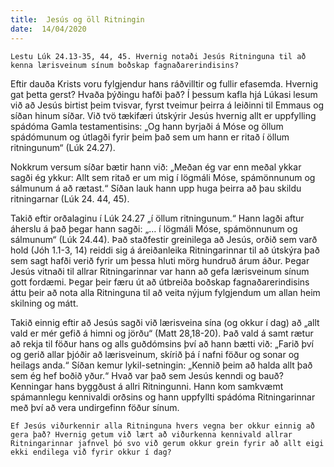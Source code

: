```yaml
---
title:  Jesús og öll Ritningin
date:  14/04/2020
---
```


`Lestu Lúk 24.13-35, 44, 45. Hvernig notaði Jesús Ritninguna til að kenna lærisveinum sínum boðskap fagnaðarerindisins?`

Eftir dauða Krists voru fylgjendur hans ráðvilltir og fullir efasemda. Hvernig gat þetta gerst? Hvaða þýðingu hafði það? Í þessum kafla hjá Lúkasi lesum við að Jesús birtist þeim tvisvar, fyrst tveimur þeirra á leiðinni til Emmaus og síðan hinum síðar. Við tvö tækifæri útskýrir Jesús hvernig allt er uppfylling spádóma Gamla testamentisins: „Og hann byrjaði á Móse og öllum spádómunum og útlagði fyrir þeim það sem um hann er ritað í öllum ritningunum“ (Lúk 24.27).

Nokkrum versum síðar bætir hann við: „Meðan ég var enn meðal ykkar sagði ég ykkur: Allt sem ritað er um mig í lögmáli Móse, spámönnunum og sálmunum á að rætast.“ Síðan lauk hann upp huga þeirra að þau skildu ritningarnar (Lúk 24. 44, 45).

Takið eftir orðalaginu í Lúk 24.27 „í öllum ritningunum.“ Hann lagði aftur áherslu á það þegar hann sagði: „… í lögmáli Móse, spámönnunum og sálmunum“ (Lúk 24.44). Það staðfestir greinilega að Jesús, orðið sem varð hold (Jóh 1.1-3, 14) reiddi sig á áreiðanleika Ritningarinnar til að útskýra það sem sagt hafði verið fyrir um þessa hluti mörg hundruð árum áður. Þegar Jesús vitnaði til allrar Ritningarinnar var hann að gefa lærisveinum sínum gott fordæmi. Þegar þeir færu út að útbreiða boðskap fagnaðarerindisins áttu þeir að nota alla Ritninguna til að veita nýjum fylgjendum um allan heim skilning og mátt.

Takið einnig eftir að Jesús sagði við lærisveina sína (og okkur í dag) að „allt vald er mér gefið á himni og jörðu“ (Matt 28,18-20). Það vald á samt rætur að rekja til föður hans og alls guðdómsins því að hann bætti við: „Farið því og gerið allar þjóðir að lærisveinum, skírið þá í nafni föður og sonar og heilags anda.“ Síðan kemur lykil-setningin: „Kennið þeim að halda allt það sem ég hef boðið yður.“ Hvað var það sem Jesús kenndi og bauð? Kenningar hans byggðust á allri Ritningunni. Hann kom samkvæmt spámannlegu kennivaldi orðsins og hann uppfyllti spádóma Ritningarinnar með því að vera undirgefinn föður sínum.

`Ef Jesús viðurkennir alla Ritninguna hvers vegna ber okkur einnig að gera það? Hvernig getum við lært að viðurkenna kennivald allrar Ritningarinnar jafnvel þó svo við gerum okkur grein fyrir að allt eigi ekki endilega við fyrir okkur í dag?`